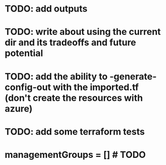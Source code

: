 # TODO: add outputs
# TODO: write about using the current dir and its tradeoffs and future potential
# TODO: add the ability to -generate-config-out with the imported.tf (don't create the resources with azure)
# TODO: add some terraform tests
# managementGroups = [] # TODO